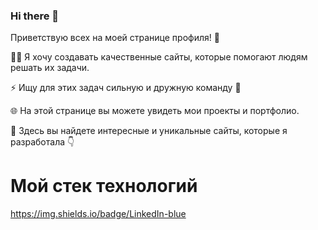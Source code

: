 ### Hi there 👋

Приветствую всех на моей странице профиля! 🐯

👨‍💻 Я хочу создавать качественные сайты, которые помогают людям решать их задачи.

⚡ Ищу для этих задач сильную и дружную команду 🧠

🌐 На этой странице вы можете увидеть мои проекты и портфолио.

👀 Здесь вы найдете интересные и уникальные сайты, которые я разработала 👇

# Мой стек технологий
https://img.shields.io/badge/LinkedIn-blue

